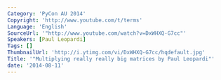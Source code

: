 ```yaml
---
Category: 'PyCon AU 2014'
Copyright: 'http://www.youtube.com/t/terms'
Language: 'English'
SourceUrl: '"http://www.youtube.com/watch?v=DxWHXQ-G7cc"'
Speakers: [Paul Leopardi]
Tags: []
ThumbnailUrl: 'http://i.ytimg.com/vi/DxWHXQ-G7cc/hqdefault.jpg'
Title: '"Multiplying really really big matrices by Paul Leopardi"'
date: '2014-08-11'
---
```


